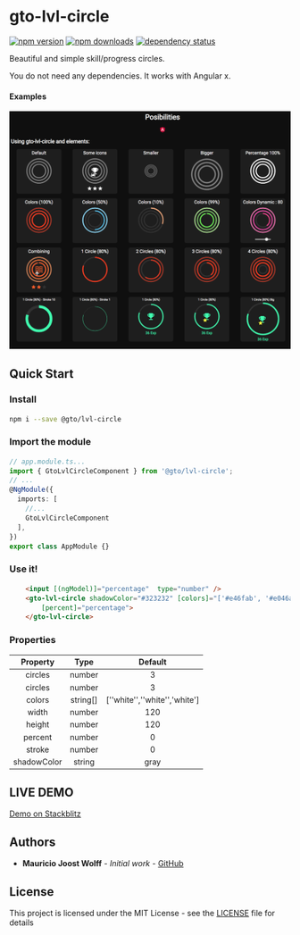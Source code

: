 # gto-lvl-circle

[![npm version](https://img.shields.io/npm/v/@gto/lvl-circle.svg?style=flat-square)](https://www.npmjs.com/package/@gto/lvl-circle)
[![npm downloads](https://img.shields.io/npm/dm/@gto/lvl-circle.svg?style=flat)](https://www.npmjs.com/package/@gto/lvl-circle)
[![dependency status](https://david-dm.org/thiswallz/@gto/lvl-circle.svg)](https://david-dm.org/thiswallz/ngx-skill-bar)

Beautiful and simple skill/progress circles.


You do not need any dependencies. It works with Angular x.

#### Examples

![Alt text](https://raw.githubusercontent.com/thiswallz/gto-lvl-circle/master/demos.png?raw=true 'Demos')


## Quick Start

### Install

```bash
npm i --save @gto/lvl-circle
```


### Import the module

```ts
// app.module.ts...
import { GtoLvlCircleComponent } from '@gto/lvl-circle';
// ...
@NgModule({
  imports: [
    //...
    GtoLvlCircleComponent
  ],
})
export class AppModule {}
```

### Use it!

```html
    <input [(ngModel)]="percentage"  type="number" />
    <gto-lvl-circle shadowColor="#323232" [colors]="['#e46fab', '#e046a5', '#e4408a']" 
        [percent]="percentage">
    </gto-lvl-circle>
```

### Properties

| Property | Type | Default |
| :---: | :---: | :---: |
| circles | number | 3 |
| circles | number | 3 |
| colors | string[] | [''white'',''white'','white'] |
| width | number | 120 |
| height | number | 120 |
| percent | number | 0 |
| stroke | number | 0 |
| shadowColor | string | gray |

## LIVE DEMO

[Demo on Stackblitz](https://stackblitz.com/edit/angular-gto-lvl-circle)

## Authors

- **Mauricio Joost Wolff** - _Initial work_ - [GitHub](https://github.com/thiswallz)

## License

This project is licensed under the MIT License - see the [LICENSE](LICENSE) file for details